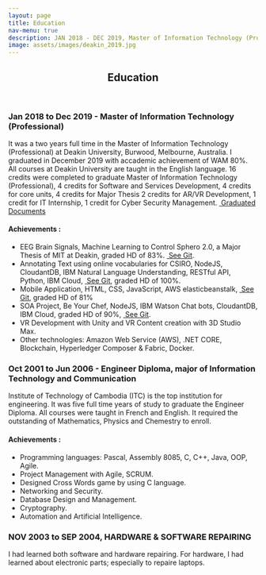 ```yaml
---
layout: page
title: Education
nav-menu: true
description: JAN 2018 - DEC 2019, Master of Information Technology (Professional) at Deakin University, Melbourne, Australia. Major of Software and Services Development, Weighted Average Mark (WAM) 80%. <br/><br/> OCT 2001 - JUN 2006, Engineer Diploma, major of Information Technology and Communication, Institute of Technology of Cambodia. <br/><br/>NOV 2003 - SEP 2004, HARDWARE & SOFTWARE REPAIRING, NORTON UNIVERSITY, CAMBODIA.
image: assets/images/deakin_2019.jpg
---
```


<!-- Main -->
<div id="main" class="alt">

<!-- One -->
<section id="one">
	<div class="inner">
		<header class="major">
			<h1>Education</h1>
		</header>
	
<!-- Content -->

<h3>Jan 2018 to Dec 2019 - Master of Information Technology (Professional)</h3>
<p><span class="image left"><img src="{{ "assets/images/deakin_2019.jpg" | relative_url }}" alt="" /></span>It was a two years full time in the Master of Information Technology (Professional) at Deakin University, Burwood, Melbourne, Australia. I graduated in December 2019 with accademic achievement of WAM 80%. All courses at Deakin University are taught in the English language. 16 credits were completed to graduate Master of Information Technology (Professional), 4 credits for Software and Services Development, 4 credits for core units, 4 credits for Major Thesis 2 credits for AR/VR Development, 1 credit for IT Internship, 1 credit for Cyber Security Management. <a class='icon alt fa-github' href='https://www.myequals.net/' target='_blank'>&nbsp;Graduated Documents</a></p>
<!-- sochan.mao@gmail.com Austral!a09 -->


<h4>Achievements	: </h4>
<ul class='alt'>
	<li>EEG Brain Signals, Machine Learning to Control Sphero 2.0, a Major Thesis of MIT at Deakin, graded HD of 83%. <a class='icon alt fa-github' href='https://github.com/sochan/insightsquero2' target='_blank'>&nbsp;See Git</a>.</li>	
	<li>Annotating Text using online vocabularies for CSIRO, NodeJS, CloudantDB, IBM Natural Language Understanding, RESTful API, Python, IBM Cloud, <a class='icon alt fa-github' href='https://github.com/sochan/CSIROAnnotatingText' target='_blank'>&nbsp;See Git</a>, graded HD of 100%.</li> 
	<li>Mobile Application, HTML, CSS, JavaScript, AWS elasticbeanstalk, <a class='icon alt fa-github' href='https://github.com/sochan/KidColourMobile' target='_blank'>&nbsp;See Git</a>, graded HD of 81%</li>
	<li>SOA Project, Be Your Chef, NodeJS, IBM Watson Chat bots, CloudantDB, IBM Cloud, graded HD of 90%, <a class='icon alt fa-github' href='https://github.com/sochan/CookingWatson' target='_blank'>&nbsp;See Git</a>.</li>
	<li>VR Development with Unity and VR Content creation with 3D Studio Max.</li>
	<li>Other technologies: Amazon Web Service (AWS), .NET CORE, Blockchain, Hyperledger Composer & Fabric, Docker.</li>
</ul>


<h3>Oct 2001 to Jun 2006 - Engineer Diploma, major of Information Technology and Communication</h3>
<p><span class="image right"><img src="{{ "assets/images/itc.jpg" | relative_url }}" alt="" /></span>Institute of Technology of Cambodia (ITC) is the top institution for engineering. It was five full time years of study to graduate the Engineer Diploma. All courses were taught in French and English. It required the outstanding of Mathematics, Physics and Chemestry to enroll.</p>
<h4>Achievements	: </h4>
<ul class='alt'>
<li>Programming languages: Pascal, Assembly 8085, C, C++, Java, OOP, Agile.</li>
<li>Project Management with Agile, SCRUM.</li>
<li>Designed Cross Words game by using C language.</li>
<li>Networking and Security.</li>
<li>Database Design and Management.</li>
<li>Cryptography.</li>
<li>Automation and Artificial Intelligence.</li>

</ul>

<h3>NOV 2003 to SEP 2004, HARDWARE & SOFTWARE REPAIRING</h3>
<p>I had learned both software and hardware repairing. For hardware, I had learned about electronic parts; especially to repaire laptops.</p>


</div>
